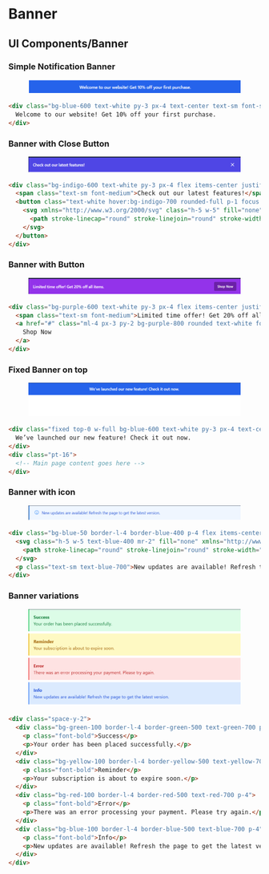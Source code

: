 # Banner

## UI Components/Banner

### Simple Notification Banner

<figure><img src="../.gitbook/assets/image.png" alt=""><figcaption></figcaption></figure>

```html
<div class="bg-blue-600 text-white py-3 px-4 text-center text-sm font-semibold">
  Welcome to our website! Get 10% off your first purchase.
</div>
```

### Banner with Close Button

<figure><img src="../.gitbook/assets/image (1).png" alt=""><figcaption></figcaption></figure>

```html
<div class="bg-indigo-600 text-white py-3 px-4 flex items-center justify-between">
  <span class="text-sm font-medium">Check out our latest features!</span>
  <button class="text-white hover:bg-indigo-700 rounded-full p-1 focus:outline-none">
    <svg xmlns="http://www.w3.org/2000/svg" class="h-5 w-5" fill="none" viewBox="0 0 24 24" stroke="currentColor">
      <path stroke-linecap="round" stroke-linejoin="round" stroke-width="2" d="M6 18L18 6M6 6l12 12" />
    </svg>
  </button>
</div>
```

### Banner with Button

<figure><img src="../.gitbook/assets/image (2).png" alt=""><figcaption></figcaption></figure>

```html
<div class="bg-purple-600 text-white py-3 px-4 flex items-center justify-between">
  <span class="text-sm font-medium">Limited time offer! Get 20% off all items.</span>
  <a href="#" class="ml-4 px-3 py-2 bg-purple-800 rounded text-white font-semibold text-xs hover:bg-purple-700">
    Shop Now
  </a>
</div>
```

### Fixed Banner on top

<figure><img src="../.gitbook/assets/image (3).png" alt=""><figcaption></figcaption></figure>

```html
<div class="fixed top-0 w-full bg-blue-600 text-white py-3 px-4 text-center text-sm font-semibold z-50">
  We’ve launched our new feature! Check it out now.
</div>
<div class="pt-16">
  <!-- Main page content goes here -->
</div>
```

### Banner with icon

<figure><img src="../.gitbook/assets/image (4).png" alt=""><figcaption></figcaption></figure>

```html
<div class="bg-blue-50 border-l-4 border-blue-400 p-4 flex items-center">
  <svg class="h-5 w-5 text-blue-400 mr-2" fill="none" xmlns="http://www.w3.org/2000/svg" viewBox="0 0 24 24" stroke="currentColor">
    <path stroke-linecap="round" stroke-linejoin="round" stroke-width="2" d="M13 16h-1v-4h-1m1-4h.01M12 19c4.418 0 8-3.582 8-8s-3.582-8-8-8-8 3.582-8 8 3.582 8 8 8z" />
  </svg>
  <p class="text-sm text-blue-700">New updates are available! Refresh the page to get the latest version.</p>
</div>
```

### Banner variations

<figure><img src="../.gitbook/assets/image (5).png" alt=""><figcaption></figcaption></figure>

```html
<div class="space-y-2">
  <div class="bg-green-100 border-l-4 border-green-500 text-green-700 p-4">
    <p class="font-bold">Success</p>
    <p>Your order has been placed successfully.</p>
  </div>
  <div class="bg-yellow-100 border-l-4 border-yellow-500 text-yellow-700 p-4">
    <p class="font-bold">Reminder</p>
    <p>Your subscription is about to expire soon.</p>
  </div>
  <div class="bg-red-100 border-l-4 border-red-500 text-red-700 p-4">
    <p class="font-bold">Error</p>
    <p>There was an error processing your payment. Please try again.</p>
  </div>
  <div class="bg-blue-100 border-l-4 border-blue-500 text-blue-700 p-4" role="alert">
    <p class="font-bold">Info</p>
    <p>New updates are available! Refresh the page to get the latest version.</p>
  </div>
</div>
```

